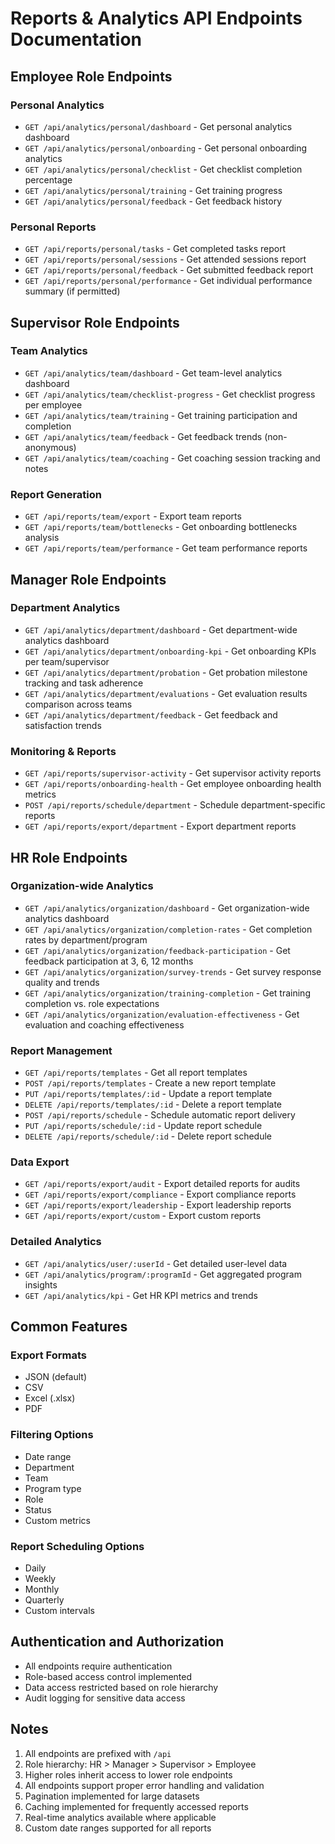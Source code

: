 # Reports & Analytics API Endpoints Documentation
## Employee Role Endpoints

### Personal Analytics
- `GET /api/analytics/personal/dashboard` - Get personal analytics dashboard
- `GET /api/analytics/personal/onboarding` - Get personal onboarding analytics
- `GET /api/analytics/personal/checklist` - Get checklist completion percentage
- `GET /api/analytics/personal/training` - Get training progress
- `GET /api/analytics/personal/feedback` - Get feedback history

### Personal Reports
- `GET /api/reports/personal/tasks` - Get completed tasks report
- `GET /api/reports/personal/sessions` - Get attended sessions report
- `GET /api/reports/personal/feedback` - Get submitted feedback report
- `GET /api/reports/personal/performance` - Get individual performance summary (if permitted)

## Supervisor Role Endpoints

### Team Analytics
- `GET /api/analytics/team/dashboard` - Get team-level analytics dashboard
- `GET /api/analytics/team/checklist-progress` - Get checklist progress per employee
- `GET /api/analytics/team/training` - Get training participation and completion
- `GET /api/analytics/team/feedback` - Get feedback trends (non-anonymous)
- `GET /api/analytics/team/coaching` - Get coaching session tracking and notes

### Report Generation
- `GET /api/reports/team/export` - Export team reports
- `GET /api/reports/team/bottlenecks` - Get onboarding bottlenecks analysis
- `GET /api/reports/team/performance` - Get team performance reports

## Manager Role Endpoints

### Department Analytics
- `GET /api/analytics/department/dashboard` - Get department-wide analytics dashboard
- `GET /api/analytics/department/onboarding-kpi` - Get onboarding KPIs per team/supervisor
- `GET /api/analytics/department/probation` - Get probation milestone tracking and task adherence
- `GET /api/analytics/department/evaluations` - Get evaluation results comparison across teams
- `GET /api/analytics/department/feedback` - Get feedback and satisfaction trends

### Monitoring & Reports
- `GET /api/reports/supervisor-activity` - Get supervisor activity reports
- `GET /api/reports/onboarding-health` - Get employee onboarding health metrics
- `POST /api/reports/schedule/department` - Schedule department-specific reports
- `GET /api/reports/export/department` - Export department reports

## HR Role Endpoints

### Organization-wide Analytics
- `GET /api/analytics/organization/dashboard` - Get organization-wide analytics dashboard
- `GET /api/analytics/organization/completion-rates` - Get completion rates by department/program
- `GET /api/analytics/organization/feedback-participation` - Get feedback participation at 3, 6, 12 months
- `GET /api/analytics/organization/survey-trends` - Get survey response quality and trends
- `GET /api/analytics/organization/training-completion` - Get training completion vs. role expectations
- `GET /api/analytics/organization/evaluation-effectiveness` - Get evaluation and coaching effectiveness

### Report Management
- `GET /api/reports/templates` - Get all report templates
- `POST /api/reports/templates` - Create a new report template
- `PUT /api/reports/templates/:id` - Update a report template
- `DELETE /api/reports/templates/:id` - Delete a report template
- `POST /api/reports/schedule` - Schedule automatic report delivery
- `PUT /api/reports/schedule/:id` - Update report schedule
- `DELETE /api/reports/schedule/:id` - Delete report schedule

### Data Export
- `GET /api/reports/export/audit` - Export detailed reports for audits
- `GET /api/reports/export/compliance` - Export compliance reports
- `GET /api/reports/export/leadership` - Export leadership reports
- `GET /api/reports/export/custom` - Export custom reports

### Detailed Analytics
- `GET /api/analytics/user/:userId` - Get detailed user-level data
- `GET /api/analytics/program/:programId` - Get aggregated program insights
- `GET /api/analytics/kpi` - Get HR KPI metrics and trends




## Common Features

### Export Formats
- JSON (default)
- CSV
- Excel (.xlsx)
- PDF

### Filtering Options
- Date range
- Department
- Team
- Program type
- Role
- Status
- Custom metrics

### Report Scheduling Options
- Daily
- Weekly
- Monthly
- Quarterly
- Custom intervals

## Authentication and Authorization
- All endpoints require authentication
- Role-based access control implemented
- Data access restricted based on role hierarchy
- Audit logging for sensitive data access

## Notes
1. All endpoints are prefixed with `/api`
2. Role hierarchy: HR > Manager > Supervisor > Employee
3. Higher roles inherit access to lower role endpoints
4. All endpoints support proper error handling and validation
5. Pagination implemented for large datasets
6. Caching implemented for frequently accessed reports
7. Real-time analytics available where applicable
8. Custom date ranges supported for all reports 